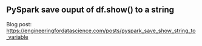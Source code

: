 ## PySpark save ouput of df.show() to a string

Blog post: https://engineeringfordatascience.com/posts/pyspark_save_show_string_to_variable
